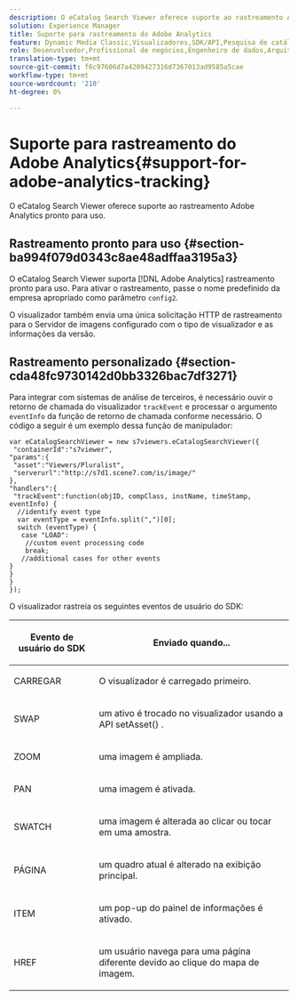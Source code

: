 ```yaml
---
description: O eCatalog Search Viewer oferece suporte ao rastreamento Adobe Analytics pronto para uso.
solution: Experience Manager
title: Suporte para rastreamento do Adobe Analytics
feature: Dynamic Media Classic,Visualizadores,SDK/API,Pesquisa de catálogo eletrônico
role: Desenvolvedor,Profissional de negócios,Engenheiro de dados,Arquiteto de dados
translation-type: tm+mt
source-git-commit: f6c97606d7a4209427316d7367013ad9585a5cae
workflow-type: tm+mt
source-wordcount: '210'
ht-degree: 0%

---
```



# Suporte para rastreamento do Adobe Analytics{#support-for-adobe-analytics-tracking}

O eCatalog Search Viewer oferece suporte ao rastreamento Adobe Analytics pronto para uso.

## Rastreamento pronto para uso {#section-ba994f079d0343c8ae48adffaa3195a3}

O eCatalog Search Viewer suporta [!DNL Adobe Analytics] rastreamento pronto para uso. Para ativar o rastreamento, passe o nome predefinido da empresa apropriado como parâmetro `config2`.

O visualizador também envia uma única solicitação HTTP de rastreamento para o Servidor de imagens configurado com o tipo de visualizador e as informações da versão.

## Rastreamento personalizado {#section-cda48fc9730142d0bb3326bac7df3271}

Para integrar com sistemas de análise de terceiros, é necessário ouvir o retorno de chamada do visualizador `trackEvent` e processar o argumento `eventInfo` da função de retorno de chamada conforme necessário. O código a seguir é um exemplo dessa função de manipulador:

```
var eCatalogSearchViewer = new s7viewers.eCatalogSearchViewer({ 
 "containerId":"s7viewer", 
"params":{ 
 "asset":"Viewers/Pluralist", 
 "serverurl":"http://s7d1.scene7.com/is/image/" 
}, 
"handlers":{ 
 "trackEvent":function(objID, compClass, instName, timeStamp, eventInfo) { 
  //identify event type 
  var eventType = eventInfo.split(",")[0]; 
  switch (eventType) { 
   case "LOAD": 
    //custom event processing code 
    break; 
   //additional cases for other events 
} 
} 
} 
});
```

O visualizador rastreia os seguintes eventos de usuário do SDK:

<table id="table_5D090E6614974D968E1A93B5727D859C"> 
 <thead> 
  <tr> 
   <th colname="col1" class="entry"> <p>Evento de usuário do SDK </p> </th> 
   <th colname="col2" class="entry"> <p>Enviado quando... </p> </th> 
  </tr> 
 </thead>
 <tbody> 
  <tr> 
   <td colname="col1"> <p> <span class="codeph"> CARREGAR  </span> </p> </td> 
   <td colname="col2"> <p>O visualizador é carregado primeiro. </p> </td> 
  </tr> 
  <tr> 
   <td colname="col1"> <p> <span class="codeph"> SWAP  </span> </p> </td> 
   <td colname="col2"> <p>um ativo é trocado no visualizador usando a API <span class="codeph"> setAsset() </span>. </p> </td> 
  </tr> 
  <tr> 
   <td colname="col1"> <p> <span class="codeph"> ZOOM  </span> </p> </td> 
   <td colname="col2"> <p> uma imagem é ampliada. </p> </td> 
  </tr> 
  <tr> 
   <td colname="col1"> <p> <span class="codeph"> PAN  </span> </p> </td> 
   <td colname="col2"> <p>uma imagem é ativada. </p> </td> 
  </tr> 
  <tr> 
   <td colname="col1"> <p> <span class="codeph"> SWATCH  </span> </p> </td> 
   <td colname="col2"> <p> uma imagem é alterada ao clicar ou tocar em uma amostra. </p> </td> 
  </tr> 
  <tr> 
   <td colname="col1"> <p> <span class="codeph"> PÁGINA  </span> </p> </td> 
   <td colname="col2"> <p> um quadro atual é alterado na exibição principal. </p> </td> 
  </tr> 
  <tr> 
   <td colname="col1"> <p> <span class="codeph"> ITEM  </span> </p> </td> 
   <td colname="col2"> <p>um pop-up do painel de informações é ativado. </p> </td> 
  </tr> 
  <tr> 
   <td colname="col1"> <p> <span class="codeph"> HREF  </span> </p> </td> 
   <td colname="col2"> <p>um usuário navega para uma página diferente devido ao clique do mapa de imagem. </p> </td> 
  </tr> 
 </tbody> 
</table>


